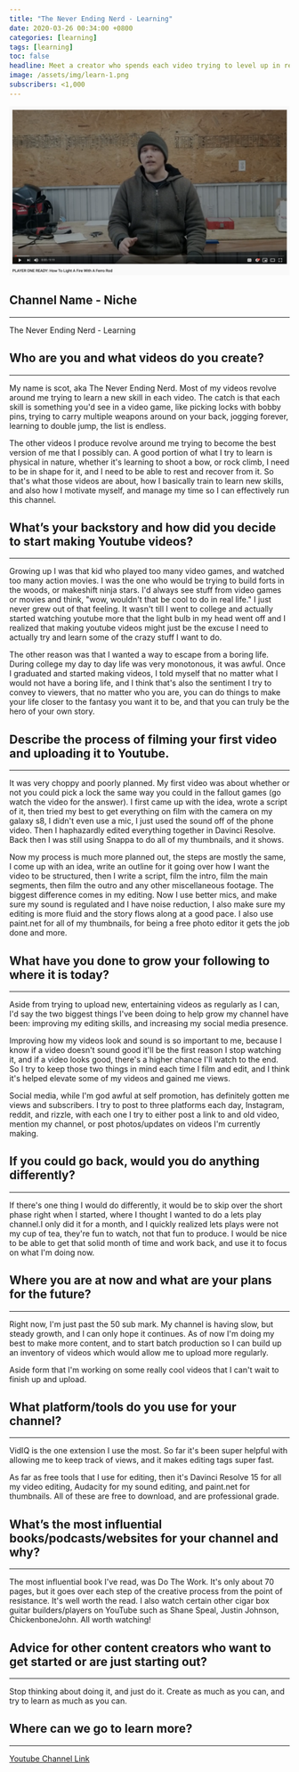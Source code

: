 ```yaml
---
title: "The Never Ending Nerd - Learning"
date: 2020-03-26 00:34:00 +0800
categories: [learning]
tags: [learning]
toc: false
headline: Meet a creator who spends each video trying to level up in real life, with each video featuring a new set of skills.
image: /assets/img/learn-1.png
subscribers: <1,000
---
```


[![Learn](/assets/img/learn-1.png)](https://www.youtube.com/watch?v=xY4eJu12Ozg)

## Channel Name - Niche
_______________________

The Never Ending Nerd - Learning


## Who are you and what videos do you create?
_____________________________________________

My name is scot, aka The Never Ending Nerd. Most of my videos revolve around me trying to learn a new skill in each video. The catch is that each skill is something you'd see in a video game, like picking locks with bobby pins, trying to carry multiple weapons around on your back, jogging forever, learning to double jump, the list is endless.

The other videos I produce revolve around me trying to become the best version of me that I possibly can. A good portion of what I try to learn is physical in nature, whether it's learning to shoot a bow, or rock climb, I need to be in shape for it, and I need to be able to rest and recover from it. So that's what those videos are about, how I basically train to learn new skills, and also how I motivate myself, and manage my time so I can effectively run this channel.

## What’s your backstory and how did you decide to start making Youtube videos?
_______________________________________________________________________________

Growing up I was that kid who played too many video games, and watched too many action movies. I was the one who would be trying to build forts in the woods, or makeshift ninja stars. I'd always see stuff from video games or movies and think, "wow, wouldn't that be cool to do in real life." I just never grew out of that feeling. It wasn't till I went to college and actually started watching youtube more that the light bulb in my head went off and I realized that making youtube videos might just be the excuse I need to actually try and learn some of the crazy stuff I want to do.

The other reason was that I wanted a way to escape from a boring life. During college my day to day life was very monotonous, it was awful. Once I graduated and started making videos, I told myself that no matter what I would not have a boring life, and I think that's also the sentiment I try to convey to viewers, that no matter who you are, you can do things to make your life closer to the fantasy you want it to be, and that you can truly be the hero of your own story.



## Describe the process of filming your first video and uploading it to Youtube.
________________________________________________________________________________

It was very choppy and poorly planned. My first video was about whether or not you could pick a lock the same way you could in the fallout games (go watch the video for the answer). I first came up with the idea, wrote a script of it, then tried my best to get everything on film with the camera on my galaxy s8, I didn't even use a mic, I just used the sound off of the phone video. Then I haphazardly edited everything together in Davinci Resolve. Back then I was still using Snappa to do all of my thumbnails, and it shows.

Now my process is much more planned out, the steps are mostly the same, I come up with an idea, write an outline for it going over how I want the video to be structured, then I write a script, film the intro, film the main segments, then film the outro and any other miscellaneous footage. The biggest difference comes in my editing. Now I use better mics, and make sure my sound is regulated and I have noise reduction, I also make sure my editing is more fluid and the story flows along at a good pace. I also use paint.net for all of my thumbnails, for being a free photo editor it gets the job done and more.




## What have you done to grow your following to where it is today?
__________________________________________________________________

Aside from trying to upload new, entertaining videos as regularly as I can, I'd say the two biggest things I've been doing to help grow my channel have been: improving my editing skills, and increasing my social media presence.

Improving how my videos look and sound is so important to me, because I know if a video doesn't sound good it'll be the first reason I stop watching it, and if a video looks good, there's a higher chance I'll watch to the end. So I try to keep those two things in mind each time I film and edit, and I think it's helped elevate some of my videos and gained me views.

Social media, while I'm god awful at self promotion, has definitely gotten me views and subscribers. I try to post to three platforms each day, Instagram, reddit, and rizzle, with each one I try to either post a link to and old video, mention my channel, or post photos/updates on videos I'm currently making.


## If you could go back, would you do anything differently?
___________________________________________________________

If there's one thing I would do differently, it would be to skip over the short phase right when I started, where I thought I wanted to do a lets play channel.I only did it for a month, and I quickly realized lets plays were not my cup of tea, they're fun to watch, not that fun to produce. I would be nice to be able to get that solid month of time and work back, and use it to focus on what I'm doing now.




## Where you are at now and what are your plans for the future?
_______________________________________________________________

Right now, I'm just past the 50 sub mark. My channel is having slow, but steady growth, and I can only hope it continues. As of now I'm doing my best to make more content, and to start batch production so I can build up an inventory of videos which would allow me to upload more regularly.

Aside form that I'm working on some really cool videos that I can't wait to finish up and upload.


## What platform/tools do you use for your channel?
___________________________________________________

VidIQ is the one extension I use the most. So far it's been super helpful with allowing me to keep track of views, and it makes editing tags super fast.

As far as free tools that I use for editing, then it's Davinci Resolve 15 for all my video editing, Audacity for my sound editing, and paint.net for thumbnails. All of these are free to download, and are professional grade.


## What’s the most influential books/podcasts/websites for your channel and why?
________________________________________________________________________________

The most influential book I've read, was Do The Work. It's only about 70 pages, but it goes over each step of the creative process from the point of resistance. It's well worth the read.
I also watch certain other cigar box guitar builders/players on YouTube such as Shane Speal, Justin Johnson, ChickenboneJohn.  All worth watching!


## Advice for other content creators who want to get started or are just starting out?
______________________________________________________________________________________

Stop thinking about doing it, and just do it. Create as much as you can, and try to learn as much as you can.


## Where can we go to learn more?
_________________________________

[Youtube Channel Link](https://www.youtube.com/channel/UCcaGRaHytYVoCYS7PHoKIBA)

